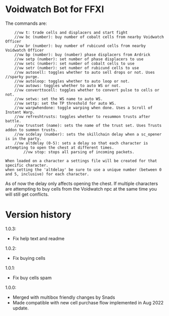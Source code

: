 # Voidwatch Bot for FFXI

The commands are:

        //vw t: trade cells and displacers and start fight
		//vw bc (number): buy number of cobalt cells from nearby Voidwatch Officer
		//vw br (number): buy number of rubicund cells from nearby Voidwatch Officer
		//vw bp (number): buy (number) phase displacers from Ardrick
		//vw setp (number): set number of phase displacers to use
		//vw setc (number): set number of cobalt cells to use
		//vw setr (number): set number of rubicund cells to use
		//vw autosell: toggles whether to auto sell drops or not. Uses //sparky purge.
		//vw autoloop: toggles whether to auto loop or not.
		//vw autows: toggles whether to auto WS or not.
		//vw converttocell: toggles whether to convert pulse to cells or not.
		//vw setws: set the WS name to auto WS.
		//vw settp: set the TP threshold for auto WS.
		//vw warpwhendone: toggle warping when done. Uses a Scroll of Instant Warp.
		//vw refreshtrusts: toggles whether to resummon trusts after battle.
		//vw trustset (name): sets the name of the trust set. Uses Trusts addon to summon trusts.
		//vw scdelay (number): sets the skillchain delay when a sc_opener is in the party.
		//vw altdelay (0-5): sets a delay so that each character is attempting to open the chest at different times.
            //vw stop: stops all parsing of incoming packets.
    
    When loaded on a character a settings file will be created for that specific character.
    when setting the 'altdelay' be sure to use a unique number (between 0 and 5, inclusive) for each character.


As of now the delay only affects opening the chest.  If multiple characters are attempting to buy cells from the Voidwatch npc
at the same time you will still get conflicts.

# Version history
1.0.3:
- Fix help text and readme

1.0.2:
- Fix buying cells

1.0.1:
- Fix buy cells spam

1.0.0:
- Merged with multibox friendly changes by Snads
- Made compatible with new cell purchase flow implemented in Aug 2022 update.